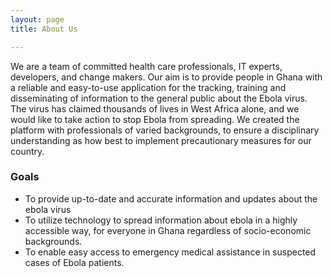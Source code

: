 ```yaml
---
layout: page
title: About Us

---
```

We are a team of committed health care professionals, IT experts, developers, and change makers. Our aim is to provide people in Ghana with a reliable and easy-to-use application for the tracking, training and disseminating of information to the general public about the Ebola virus. The virus has claimed thousands of lives in West Africa alone, and we would like to take action to stop Ebola from spreading. We created the platform with professionals of varied backgrounds, to ensure a disciplinary understanding as how best to implement precautionary measures for our country.
### Goals
+ To provide up-to-date and accurate information and updates about the ebola virus
+ To utilize technology to spread information about ebola in a highly accessible way, for everyone in Ghana regardless of socio-economic backgrounds.
+ To enable easy access to emergency medical assistance in suspected cases of Ebola patients.

